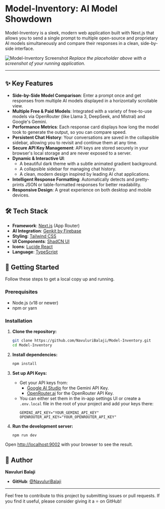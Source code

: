# Model-Inventory: AI Model Showdown

Model-Inventory is a sleek, modern web application built with Next.js that allows you to send a single prompt to multiple open-source and proprietary AI models simultaneously and compare their responses in a clean, side-by-side interface.

![Model-Inventory Screenshot](https://placehold.co/800x450.png?text=Your+App+Screenshot+Here)
*Replace the placeholder above with a screenshot of your running application.*

---

## ✨ Key Features

- **Side-by-Side Model Comparison**: Enter a prompt once and get responses from multiple AI models displayed in a horizontally scrollable view.
- **Multiple Free & Paid Models**: Integrated with a variety of free-to-use models via OpenRouter (like Llama 3, DeepSeek, and Mistral) and Google's Gemini.
- **Performance Metrics**: Each response card displays how long the model took to generate the output, so you can compare speed.
- **Persistent Chat History**: Your conversations are saved in the collapsible sidebar, allowing you to revisit and continue them at any time.
- **Secure API Key Management**: API keys are stored securely in your browser's local storage and are never exposed to a server.
- **Dynamic & Interactive UI**:
    - A beautiful dark theme with a subtle animated gradient background.
    - A collapsible sidebar for managing chat history.
    - A clean, modern design inspired by leading AI chat applications.
- **Intelligent Response Formatting**: Automatically detects and pretty-prints JSON or table-formatted responses for better readability.
- **Responsive Design**: A great experience on both desktop and mobile devices.

## 🛠️ Tech Stack

- **Framework**: [Next.js](https://nextjs.org/) (App Router)
- **AI Integration**: [Genkit by Firebase](https://firebase.google.com/docs/genkit)
- **Styling**: [Tailwind CSS](https://tailwindcss.com/)
- **UI Components**: [ShadCN UI](https://ui.shadcn.com/)
- **Icons**: [Lucide React](https://lucide.dev/)
- **Language**: [TypeScript](https://www.typescriptlang.org/)

## 🚀 Getting Started

Follow these steps to get a local copy up and running.

### Prerequisites

- Node.js (v18 or newer)
- npm or yarn

### Installation

1.  **Clone the repository:**
    ```sh
    git clone https://github.com/NavuluriBalaji/Model-Inventory.git
    cd Model-Inventory
    ```

2.  **Install dependencies:**
    ```sh
    npm install
    ```

3.  **Set up API Keys:**
    - Get your API keys from:
        - [Google AI Studio](https://ai.google.dev/) for the Gemini API Key.
        - [OpenRouter.ai](https://openrouter.ai/) for the OpenRouter API Key.
    - You can either set them in the in-app settings UI or create a `.env.local` file in the root of your project and add your keys there:
        ```.env.local
        GEMINI_API_KEY="YOUR_GEMINI_API_KEY"
        OPENROUTER_API_KEY="YOUR_OPENROUTER_API_KEY"
        ```

4.  **Run the development server:**
    ```sh
    npm run dev
    ```

Open [http://localhost:9002](http://localhost:9002) with your browser to see the result.

## 👤 Author

**Navuluri Balaji**

- **GitHub**: [@NavuluriBalaji](https://github.com/NavuluriBalaji)

---

Feel free to contribute to this project by submitting issues or pull requests. If you find it useful, please consider giving it a ⭐ on GitHub!
